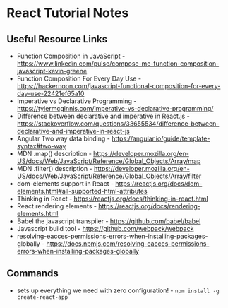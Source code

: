 # React Tutorial Notes

## Useful Resource Links
* Function Composition in JavaScript - https://www.linkedin.com/pulse/compose-me-function-composition-javascript-kevin-greene  
* Function Composition For Every Day Use - https://hackernoon.com/javascript-functional-composition-for-every-day-use-22421ef65a10  
* Imperative vs Declarative Programming - https://tylermcginnis.com/imperative-vs-declarative-programming/  
* Difference between declarative and imperative in React.js - https://stackoverflow.com/questions/33655534/difference-between-declarative-and-imperative-in-react-js  
* Angular Two way data binding - https://angular.io/guide/template-syntax#two-way  
* MDN .map() description - https://developer.mozilla.org/en-US/docs/Web/JavaScript/Reference/Global_Objects/Array/map  
* MDN .filter() description - https://developer.mozilla.org/en-US/docs/Web/JavaScript/Reference/Global_Objects/Array/filter  
* dom-elements support in React - https://reactjs.org/docs/dom-elements.html#all-supported-html-attributes  
* Thinking in React - https://reactjs.org/docs/thinking-in-react.html  
* React rendering elements - https://reactjs.org/docs/rendering-elements.html  
* Babel the javascript transpiler - https://github.com/babel/babel  
* Javascript build tool - https://github.com/webpack/webpack  
* resolving-eacces-permissions-errors-when-installing-packages-globally - https://docs.npmjs.com/resolving-eacces-permissions-errors-when-installing-packages-globally  


## Commands
* sets up everything we need with zero configuration! - ``` npm install -g create-react-app ```



